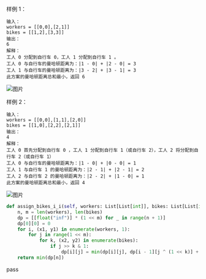 
样例 1：
```
输入：
workers = [[0,0],[2,1]]
bikes = [[1,2],[3,3]]
输出：
6
解释：
工人 0 分配到自行车 0，工人 1 分配到自行车 1 。
工人 0 与自行车的曼哈顿距离为：|1 - 0| + |2 - 0| = 3
工人 1 与自行车的曼哈顿距离为：|3 - 2| + |3 - 1| = 3
此方案的曼哈顿距离总和最小，返回 6
```
![图片](https://media-test.jiuzhang.com/media/markdown/images/4/7/fa49c968-78ca-11ea-b383-0242ac1e0004.jpg)

样例 2：
```
输入：
workers = [[0,0],[1,1],[2,0]]
bikes = [[1,0],[2,2],[2,1]]
输出：
4
解释：
工人 0 首先分配到自行车 0 ，工人 1 分配到自行车 1（或自行车 2），工人 2 将分配到自行车 2（或自行车 1）
工人 0 与自行车的曼哈顿距离为：|1 - 0| + |0 - 0| = 1
工人 1 与自行车 1 的曼哈顿距离为：|2 - 1| + |2 - 1| = 2
工人 2 与自行车 2 的曼哈顿距离为：|2 - 2| + |1 - 0| = 1
此方案的曼哈顿距离总和最小，返回 4
```

![图片](https://media-test.jiuzhang.com/media/markdown/images/4/7/0391be68-78cb-11ea-b19f-0242ac1e0004.jpg)



```python
def assign_bikes_i_i(self, workers: List[List[int]], bikes: List[List[int]]) -> int:
	n, m = len(workers), len(bikes)
	dp = [[float("inf")] * (1 << m) for _ in range(n + 1)]
	dp[0][0] = 0
	for i, (x1, y1) in enumerate(workers, 1):
		for j in range(1 << m):
			for k, (x2, y2) in enumerate(bikes):
				if j >> k & 1:
					dp[i][j] = min(dp[i][j], dp[i - 1][j ^ (1 << k)] + abs(x1 - x2) + abs(y1 - y2))
	return min(dp[n])
```
pass